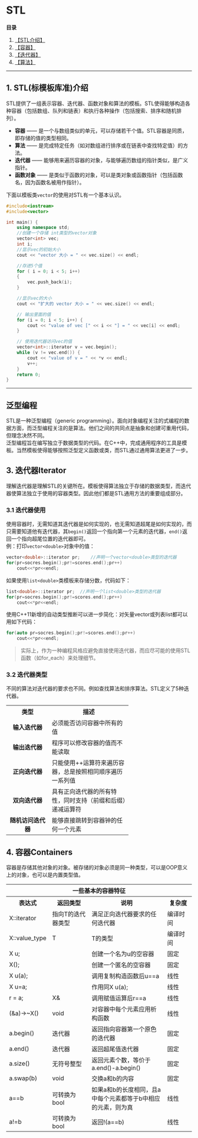 # STL

**目录**
1. [【STL介绍】](#intro)
2. [【容器】](#container)
3. [【迭代器】](#iterator)
4. [【算法】](#algorithm)

------------

## 1. STL(标模板库准)介绍
STL提供了一组表示容器、迭代器、函数对象和算法的模板。STL使得能够构造各种容器（包括数组、队列和链表）和执行各种操作（包括搜索、排序和随机排列）。
- **容器** —— 是一个与数组类似的单元，可以存储若干个值。STL容器是同质，即存储的值的类型相同。
- **算法** —— 是完成特定任务（如对数组进行排序或在链表中查找特定值）的方法。
- **迭代器** —— 能够用来遍历容器的对象，与能够遍历数组的指针类似，是广义指针。
- **函数对象** —— 是类似于函数的对象，可以是类对象或函数指针（包括函数名，因为函数名被用作指针）。  

下面以模板类`vector`的使用对STL有一个基本认识。
```C++
#include<iostream>
#include<vector>

int main() {
	using namespace std;
	//创建一个存储 int类型的vector对象
	vector<int> vec;
	int i;
	//显示vec的初始大小
	cout << "vector 大小 = " << vec.size() << endl;

	//存进5个值
	for ( i = 0; i < 5; i++)
	{
		vec.push_back(i);
	}

	//显示vec的大小
	cout << "扩大的 vector 大小 = " << vec.size() << endl;

	// 输出里面的值
	for (i = 0; i < 5; i++) {
		cout << "value of vec [" << i << "] = " << vec[i] << endl;
	}

	// 使用迭代器访问vec的值
	vector<int>::iterator v = vec.begin();
	while (v != vec.end()) {
		cout << "value of v = " << *v << endl;
		v++;
	}
	return 0;
}
```

---------
<a id="container"></a>

## 泛型编程
STL是一种泛型编程（generic programming）。面向对象编程关注的式编程的数据方面，而泛型编程关注的是算法。他们之间的共同点是抽象和创建可重用代码，但理念决然不同。  
泛型编程旨在编写独立于数据类型的代码。在C++中，完成通用程序的工具是模板。当然模板使得能够按照泛型定义函数或类，而STL通过通用算法更进了一步。

## 3. 迭代器Iterator

理解迭代器是理解STL的关键所在。模板使得算法独立于存储的数据类型，而迭代器使算法独立于使用的容器类型。因此他们都是STL通用方法的重要组成部分。 

### 3.1 迭代器使用
使用容器时，无需知道其迭代器是如何实现的，也无需知道超尾是如何实现的，而只需要知道他有迭代器，其`begin()`返回一个指向第一个元素的迭代器，`end()`返回一个指向超尾位置的迭代器即可。  
例：打印`vector<double>`对象中的值：  
```C++
vector<double>::iterator pr;	//声明一个vector<double>类型的迭代器
for(pr=socres.begin();pr!=scores.end();pr++)
	cout<<*pr<<endl;

```
如果使用`list<double>`类模板来存储分数，代码如下：
```C++
list<double>::iterator pr;	//声明一个list<double>类型的迭代器
for(pr=socres.begin();pr!=scores.end();pr++)
	cout<<*pr<<endl;
```

使用C++11新增的自动类型推断可以进一步简化：对矢量vector或列表list都可以用如下代码：  
```C++
for(auto pr=socres.begin();pr!=scores.end();pr++)
	cout<<*pr<<endl;
```
>实际上，作为一种编程风格应避免直接使用迭代器，而应尽可能的使用STL函数（如for_each）来处理细节。

### 3.2 迭代器类型
不同的算法对迭代器的要求也不同。例如查找算法和排序算法。STL定义了5种迭代器。

<table>
<tr><th width="100">类型</th><th width="200">描述</th></tr>
	<tr><td align="center"><b>输入迭代器</b></td><td>必须能否访问容器中所有的值</td></tr>
<tr><td align="center"><b>输出迭代器</b></td><td>程序可以修改容器的值而不能读取</td></tr>
<tr><td align="center"><b>正向迭代器</b></td><td>只能使用++运算符来遍历容器，总是按照相同顺序遍历一系列值</td></tr>
<tr><td align="center"><b>双向迭代器</b></td><td>具有正向迭代器的所有特性，同时支持（前缀和后缀）递减运算符</td></tr>
<tr><td align="center"><b>随机访问迭代器</b></td><td>能够直接跳转到容器钟的任何一个元素</td></tr>



</table>

## 4. 容器Containers
容器是存储其他对象的对象。被存储的对象必须是同一种类型，可以是OOP意义上的对象，也可以是内置类型值。

<table width="800" >
<tr><th colspan="4">一些基本的容器特征</th></tr>
<tr><th width="100">表达式</th><th width="120">返回类型</th><th width="250">说明</th><th width="80">复杂度</th></tr>
<tr><td>X::iterator</td><td>指向T的迭代器类型</td><td>满足正向迭代器要求的任何迭代器</td><td>编译时间</td></tr>
<tr><td>X::value_type</td><td>T</td><td>T的类型</td><td>编译时间</td></tr>
<tr><td>X u;</td><td></td><td>创建一个名为u的空容器</td><td>固定</td></tr>
<tr><td>X();</td><td></td><td>创建一个匿名的空容器</td><td>固定</td></tr>
<tr><td>X u(a);</td><td></td><td>调用复制构造函数后u==a</td><td>线性</td></tr>
<tr><td>X u=a;</td><td></td><td>作用同X u(a);</td><td>线性</td></tr>
<tr><td> r = a;</td><td>X&</td><td>调用赋值运算后r==a</td><td>线性</td></tr>
<tr><td> (&a)->~X()</td><td>void</td><td>对容器中每个元素应用析构函数</td><td>线性</td></tr>
<tr><td> a.begin()</td><td>迭代器</td><td>返回指向容器第一个原色的迭代器</td><td>固定</td></tr>
<tr><td> a.end()</td><td>迭代器</td><td>返回超尾值迭代器</td><td>固定</td></tr>
<tr><td> a.size()</td><td>无符号整型</td><td>返回元素个数，等价于a.end()-a.begin()</td><td>固定</td></tr>
<tr><td> a.swap(b)</td><td>void</td><td>交换a和b的内容</td><td>固定</td></tr>
<tr><td> a==b</td><td>可转换为bool</td><td>如果a和b的长度相同，且a中每个元素都等于b中相应的元素，则为真</td><td>线性</td></tr>
<tr><td> a!=b</td><td>可转换为bool</td><td>返回!(a==b)</td><td>线性</td></tr>

</table>
